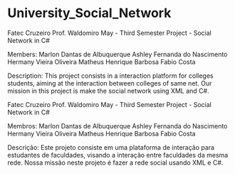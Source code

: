 # University_Social_Network
Fatec Cruzeiro Prof. Waldomiro May - Third Semester Project - Social Network in C#

Members:
  Marlon Dantas de Albuquerque
  Ashley Fernanda do Nascimento
  Hermany Vieira Oliveira
  Matheus Henrique Barbosa
  Fabio Costa

Description:
    This project consists in a interaction platform for colleges students, aiming at the interaction between colleges of same net. Our mission in this project is make the social network using XML and C#.
  
  Fatec Cruzeiro Prof. Waldomiro May - Third Semester Project - Social Network in C#

Membros:
  Marlon Dantas de Albuquerque
  Ashley Fernanda do Nascimento
  Hermany Vieira Oliveira
  Matheus Henrique Barbosa
  Fabio Costa

Descrição:
    Este projeto consiste em uma plataforma de interação para estudantes de faculdades, visando a interação entre faculdades da mesma rede. Nossa missão neste projeto é fazer a rede social usando XML e C#.
